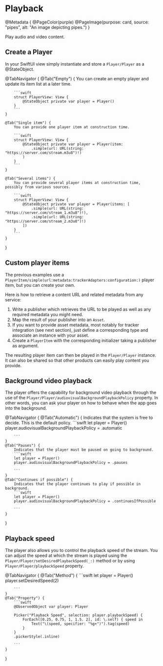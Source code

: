 # Playback

@Metadata {
    @PageColor(purple)
    @PageImage(purpose: card, source: "pipes", alt: "An image depicting pipes.")
}

Play audio and video content.  

## Create a Player

In your SwiftUI view simply instantiate and store a ``Player/Player`` as a @StateObject.

@TabNavigator {
    @Tab("Empty") {
        You can create an empty player and update its item list at a later time.

        ```swift
        struct PlayerView: View {
            @StateObject private var player = Player()
        }
        ```
    }

    @Tab("Single item") {
        You can provide one player item at construction time.

        ```swift
        struct PlayerView: View {
            @StateObject private var player = Player(item:
                .simple(url: URL(string: "https://server.com/stream.m3u8")!)
            )
        }
        ```
    }

    @Tab("Several items") {
        You can provide several player items at construction time, possibly from various sources.

        ```swift
        struct PlayerView: View {
            @StateObject private var player = Player(items: [
                .simple(url: URL(string: "https://server.com/stream_1.m3u8")!),
                .simple(url: URL(string: "https://server.com/stream_2.m3u8")!)
            ])
        }
        ```
    }
}

## Custom player items

The previous examples use a ``PlayerItem/simple(url:metadata:trackerAdapters:configuration:)`` player item, but you can create your own.

Here is how to retrieve a content URL and related metadata from any service:

1. Write a publisher which retrieves the URL to be played as well as any required metadata you might need.
2. Map the result of your publisher into an ``Asset``.
3. If you want to provide asset metadata, most notably for tracker integration (see next section), just define a corresponding type and associate an instance with your asset.
4. Create a ``PlayerItem`` with the corresponding initializer taking a publisher as argument.

The resulting player item can then be played in the ``Player/Player`` instance. It can also be shared so that other products can easily play content you provide.

## Background video playback

The player offers the capability for background video playback through the use of the ``Player/Player/audiovisualBackgroundPlaybackPolicy`` property.
In other words, you can ask your player on how to behave when the app goes into the background.

@TabNavigator {
    @Tab("Automatic") {
        Indicates that the system is free to decide. This is the default policy.
        ```swift
        let player = Player()
        player.audiovisualBackgroundPlaybackPolicy = .automatic

        ```
    }
    @Tab("Pauses") {
        Indicates that the player must be paused on going to background.
        ```swift
        let player = Player()
        player.audiovisualBackgroundPlaybackPolicy = .pauses

        ```
    }
    @Tab("Continues if possible") {
        Indicates that the player continues to play if possible in background.
        ```swift
        let player = Player()
        player.audiovisualBackgroundPlaybackPolicy = .continuesIfPossible

        ```
    }
}

## Playback speed

The player also allows you to control the playback speed of the stream.
You can adjust the speed at which the stream is played using the ``Player/Player/setDesiredPlaybackSpeed(_:)`` method or by using ``Player/Player/playbackSpeed`` property.

@TabNavigator {
    @Tab("Method") {
        ```swift
        let player = Player()
        player.setDesiredSpeed(2)

        ```
    }
    @Tab("Property") {
        ```swift
        @ObservedObject var player: Player
        
        Picker("Playback Speed", selection: player.playbackSpeed) {
            ForEach([0.25, 0.75, 1, 1.5. 2], id: \.self) { speed in
                Text("\(speed, specifier: "%g×")").tag(speed)
            }
        }
        .pickerStyle(.inline)

        ```
    }
}
